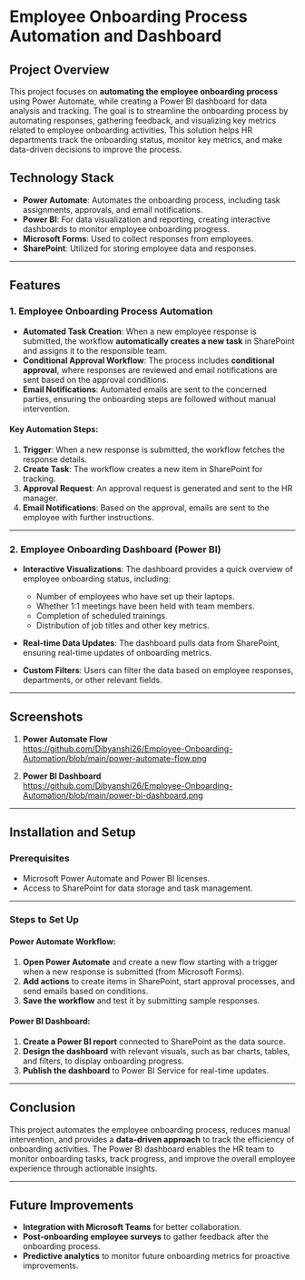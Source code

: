 # Employee Onboarding Process Automation and Dashboard

## Project Overview
This project focuses on **automating the employee onboarding process** using Power Automate, while creating a Power BI dashboard for data analysis and tracking. The goal is to streamline the onboarding process by automating responses, gathering feedback, and visualizing key metrics related to employee onboarding activities. This solution helps HR departments track the onboarding status, monitor key metrics, and make data-driven decisions to improve the process.

## Technology Stack
- **Power Automate**: Automates the onboarding process, including task assignments, approvals, and email notifications.
- **Power BI**: For data visualization and reporting, creating interactive dashboards to monitor employee onboarding progress.
- **Microsoft Forms**: Used to collect responses from employees.
- **SharePoint**: Utilized for storing employee data and responses.

---

## Features

### 1. Employee Onboarding Process Automation
- **Automated Task Creation**: When a new employee response is submitted, the workflow **automatically creates a new task** in SharePoint and assigns it to the responsible team.
- **Conditional Approval Workflow**: The process includes **conditional approval**, where responses are reviewed and email notifications are sent based on the approval conditions.
- **Email Notifications**: Automated emails are sent to the concerned parties, ensuring the onboarding steps are followed without manual intervention.

#### Key Automation Steps:
1. **Trigger**: When a new response is submitted, the workflow fetches the response details.
2. **Create Task**: The workflow creates a new item in SharePoint for tracking.
3. **Approval Request**: An approval request is generated and sent to the HR manager.
4. **Email Notifications**: Based on the approval, emails are sent to the employee with further instructions.

---

### 2. Employee Onboarding Dashboard (Power BI)
- **Interactive Visualizations**: The dashboard provides a quick overview of employee onboarding status, including:
  - Number of employees who have set up their laptops.
  - Whether 1:1 meetings have been held with team members.
  - Completion of scheduled trainings.
  - Distribution of job titles and other key metrics.
  
- **Real-time Data Updates**: The dashboard pulls data from SharePoint, ensuring real-time updates of onboarding metrics.
- **Custom Filters**: Users can filter the data based on employee responses, departments, or other relevant fields.

---

## Screenshots

1. **Power Automate Flow**  
   https://github.com/Dibyanshi26/Employee-Onboarding-Automation/blob/main/power-automate-flow.png 

2. **Power BI Dashboard**  
   https://github.com/Dibyanshi26/Employee-Onboarding-Automation/blob/main/power-bi-dashboard.png 


---

## Installation and Setup

### Prerequisites
- Microsoft Power Automate and Power BI licenses.
- Access to SharePoint for data storage and task management.

---

### Steps to Set Up

#### **Power Automate Workflow:**
1. **Open Power Automate** and create a new flow starting with a trigger when a new response is submitted (from Microsoft Forms).
2. **Add actions** to create items in SharePoint, start approval processes, and send emails based on conditions.
3. **Save the workflow** and test it by submitting sample responses.

#### **Power BI Dashboard:**
1. **Create a Power BI report** connected to SharePoint as the data source.
2. **Design the dashboard** with relevant visuals, such as bar charts, tables, and filters, to display onboarding progress.
3. **Publish the dashboard** to Power BI Service for real-time updates.

---

## Conclusion
This project automates the employee onboarding process, reduces manual intervention, and provides a **data-driven approach** to track the efficiency of onboarding activities. The Power BI dashboard enables the HR team to monitor onboarding tasks, track progress, and improve the overall employee experience through actionable insights.

---

## Future Improvements
- **Integration with Microsoft Teams** for better collaboration.
- **Post-onboarding employee surveys** to gather feedback after the onboarding process.
- **Predictive analytics** to monitor future onboarding metrics for proactive improvements.
